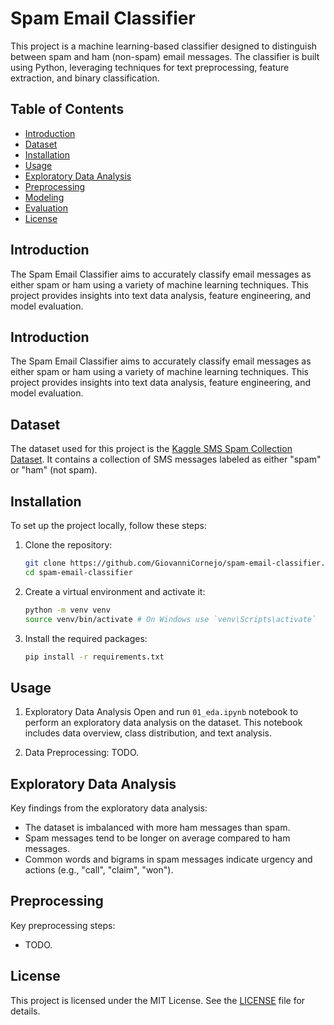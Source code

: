 # Spam Email Classifier

This project is a machine learning-based classifier designed to distinguish between spam and ham (non-spam) email messages. The classifier is built using Python, leveraging techniques for text preprocessing, feature extraction, and binary classification.

## Table of Contents

- [Introduction](#introduction)
- [Dataset](#dataset)
- [Installation](#installation)
- [Usage](#usage)
- [Exploratory Data Analysis](#exploratory-data-analysis)
- [Preprocessing](#preprocessing)
- [Modeling](#modeling)
- [Evaluation](#evaluation)
- [License](#license)

## Introduction

The Spam Email Classifier aims to accurately classify email messages as either spam or ham using a variety of machine learning techniques. This project provides insights into text data analysis, feature engineering, and model evaluation.

## Introduction

The Spam Email Classifier aims to accurately classify email messages as either spam or ham using a variety of machine learning techniques. This project provides insights into text data analysis, feature engineering, and model evaluation.

## Dataset

The dataset used for this project is the [Kaggle SMS Spam Collection Dataset](https://www.kaggle.com/datasets/uciml/sms-spam-collection-dataset). It contains a collection of SMS messages labeled as either "spam" or "ham" (not spam).

## Installation

To set up the project locally, follow these steps:

1. Clone the repository:

   ```bash
   git clone https://github.com/GiovanniCornejo/spam-email-classifier.git
   cd spam-email-classifier
   ```

2. Create a virtual environment and activate it:

   ```bash
   python -m venv venv
   source venv/bin/activate # On Windows use `venv\Scripts\activate`
   ```

3. Install the required packages:
   ```bash
   pip install -r requirements.txt
   ```

## Usage

1. Exploratory Data Analysis
   Open and run `01_eda.ipynb` notebook to perform an exploratory data analysis on the dataset. This notebook includes data overview, class distribution, and text analysis.

2. Data Preprocessing:
   TODO.

## Exploratory Data Analysis

Key findings from the exploratory data analysis:

- The dataset is imbalanced with more ham messages than spam.
- Spam messages tend to be longer on average compared to ham messages.
- Common words and bigrams in spam messages indicate urgency and actions (e.g., "call", "claim", "won").

## Preprocessing

Key preprocessing steps:

- TODO.

## License

This project is licensed under the MIT License. See the [LICENSE](LICENSE) file for details.
